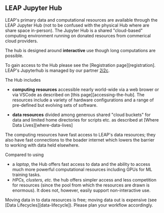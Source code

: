 ## LEAP Jupyter Hub

LEAP's primary data and computational resources are available through the LEAP Jupyter Hub (not to be confused with the physical Hub where are share space in-person). The Jupyter Hub is a shared "cloud-based" computing environment running on donated resources from commerical cloud providers.

The hub is designed around **interactive** use though long computations are possible.

To gain access to the Hub please see the [Registration page][registration]. LEAP's Jupyterhub is managed by our partner [2i2c](https://2i2c.org).

The Hub includes

- **computing resources** accessible nearly world-wide via a web brower or via VSCode as described on [this page][accessing-the-hub]. The resources include a variety of hardware configurations and a range of pre-defined but evolving sets of software.

- **data resources** divided among generous shared "cloud buckets" for data and limited home directories for scripts etc. as described at [Where Data Lives][where-data-lives]

The computing resources have fast access to LEAP's data resources; they also have fast connections to the boader internet which lowers the barrier to working with data held elsewhere.

Compared to using

- a *laptop*, the Hub offers fast access to data and the ability to access much more powerful computational resources including GPUs for ML training tasks.
- *HPCs, clusters, etc.* the hub offers simpler access and less competition for resources (since the pool from which the resources are drawn is enormous). It does not, however, easily support non-interactive use.

Moving data in to data resources is free; moving data out is expensive (see [Data Lifecycles][data-lifecycle]). Please plan your workflow accordingly.
